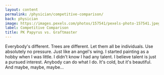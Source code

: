 ```yaml
---
layout: content
permalink: /physician/competitive-comparison/
back: physician
image: https://images.pexels.com/photos/157541/pexels-photo-157541.jpeg?auto=compress&cs=tinysrgb&dpr=2&h=750&w=1260
label: Competitive Comparison
title: PK Papyrus vs. Graftmaster
---
```


Everybody's different. Trees are different. Let them all be individuals. Use absolutely no pressure. Just like an angel's wing. I started painting as a hobby when I was little. I didn't know I had any talent. I believe talent is just a pursued interest. Anybody can do what I do. It's cold, but it's beautiful. And maybe, maybe, maybe...
